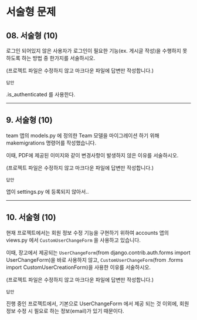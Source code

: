 # 서술형 문제

## 08. 서술형 (10)

로그인 되어있지 않은 사용자가 로그인이 필요한 기능(ex. 게시글 작성)을 수행하지 못하도록 하는 방법 중 한가지를 서술하시오.

(프로젝트 파일은 수정하지 않고 마크다운 파일에 답변만 작성합니다.)

`답안`

.is_authenticated 를 사용한다.

---

## 9. 서술형 (10)

team 앱의 models.py 에 정의한 Team 모델을 마이그레이션 하기 위해 makemigrations 명령어를 작성했습니다.

이때, PDF에 제공된 이미지와 같이 변경사항이 발생하지 않은 이유를 서술하시오.

(프로젝트 파일은 수정하지 않고 마크다운 파일에 답변만 작성합니다.)

`답안`

앱이 settings.py 에 등록되지 않아서..

---

## 10. 서술형 (10)

현재 프로젝트에서는 회원 정보 수정 기능을 구현하기 위하여 accounts 앱의 views.py 에서 `CustomUserChangeForm` 을 사용하고 있습니다.

이때, 장고에서 제공되는 `UserChangeForm`(from django.contrib.auth.forms import UserChangeForm)을 바로 사용하지 않고, `CustomUserChangeForm`(from .forms import CustomUserCreationForm)을 사용한 이유를 서술하시오.

(프로젝트 파일은 수정하지 않고 마크다운 파일에 답변만 작성합니다.)

`답안`

진행 중인 프로젝트에서, 기본으로 UserChangeForm 에서 제공 되는 것 이외에, 
회원 정보 수정 시 필요로 하는 정보(email)가 있기 때문이다.